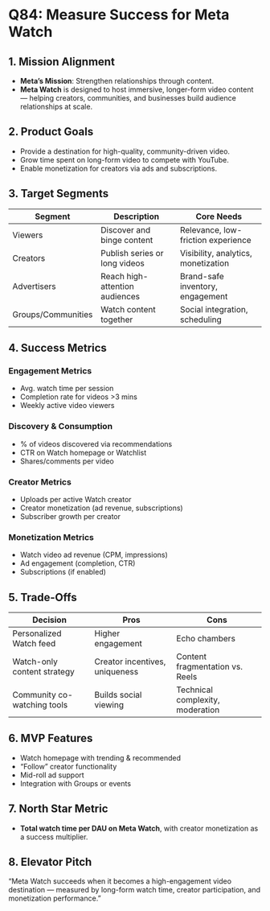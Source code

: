 # Q84: Measure Success for Meta Watch

## 1. Mission Alignment
- **Meta’s Mission**: Strengthen relationships through content.
- **Meta Watch** is designed to host immersive, longer-form video content — helping creators, communities, and businesses build audience relationships at scale.

## 2. Product Goals
- Provide a destination for high-quality, community-driven video.
- Grow time spent on long-form video to compete with YouTube.
- Enable monetization for creators via ads and subscriptions.

## 3. Target Segments

| Segment              | Description                          | Core Needs                           |
|----------------------|---------------------------------------|--------------------------------------|
| Viewers              | Discover and binge content            | Relevance, low-friction experience    |
| Creators             | Publish series or long videos         | Visibility, analytics, monetization   |
| Advertisers          | Reach high-attention audiences        | Brand-safe inventory, engagement      |
| Groups/Communities   | Watch content together                | Social integration, scheduling        |

## 4. Success Metrics

### Engagement Metrics
- Avg. watch time per session
- Completion rate for videos >3 mins
- Weekly active video viewers

### Discovery & Consumption
- % of videos discovered via recommendations
- CTR on Watch homepage or Watchlist
- Shares/comments per video

### Creator Metrics
- Uploads per active Watch creator
- Creator monetization (ad revenue, subscriptions)
- Subscriber growth per creator

### Monetization Metrics
- Watch video ad revenue (CPM, impressions)
- Ad engagement (completion, CTR)
- Subscriptions (if enabled)

## 5. Trade-Offs

| Decision                         | Pros                              | Cons                                 |
|----------------------------------|-----------------------------------|--------------------------------------|
| Personalized Watch feed          | Higher engagement                 | Echo chambers                        |
| Watch-only content strategy      | Creator incentives, uniqueness    | Content fragmentation vs. Reels      |
| Community co-watching tools      | Builds social viewing             | Technical complexity, moderation     |

## 6. MVP Features
- Watch homepage with trending & recommended
- “Follow” creator functionality
- Mid-roll ad support
- Integration with Groups or events

## 7. North Star Metric
- **Total watch time per DAU on Meta Watch**, with creator monetization as a success multiplier.

## 8. Elevator Pitch
“Meta Watch succeeds when it becomes a high-engagement video destination — measured by long-form watch time, creator participation, and monetization performance.”
